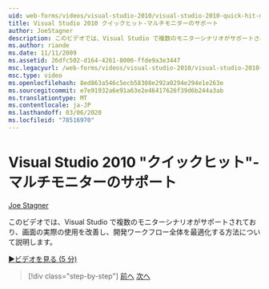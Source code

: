 ```yaml
---
uid: web-forms/videos/visual-studio-2010/visual-studio-2010-quick-hit-multi-monitor-support
title: Visual Studio 2010 クイックヒット-マルチモニターのサポート
author: JoeStagner
description: このビデオでは、Visual Studio で複数のモニターシナリオがサポートされていることを確認して、画面の実際の使用を改善し、全体像を最適化します。
ms.author: riande
ms.date: 11/11/2009
ms.assetid: 26dfc502-d164-4261-8006-ffde9a3e3447
msc.legacyurl: /web-forms/videos/visual-studio-2010/visual-studio-2010-quick-hit-multi-monitor-support
msc.type: video
ms.openlocfilehash: 8ed863a546c5ecb58308e292a0294e294e1e263e
ms.sourcegitcommit: e7e91932a6e91a63e2e46417626f39d6b244a3ab
ms.translationtype: MT
ms.contentlocale: ja-JP
ms.lasthandoff: 03/06/2020
ms.locfileid: "78516970"
---
```

# <a name="visual-studio-2010-quick-hit---multi-monitor-support"></a>Visual Studio 2010 "クイックヒット"-マルチモニターのサポート

[Joe Stagner](https://github.com/JoeStagner)

このビデオでは、Visual Studio で複数のモニターシナリオがサポートされており、画面の実際の使用を改善し、開発ワークフロー全体を最適化する方法について説明します。 

[&#9654;ビデオを見る (5 分)](https://channel9.msdn.com/Blogs/ASP-NET-Site-Videos/visual-studio-2010-quick-hit-multi-monitor-support)

> [!div class="step-by-step"]
> [前へ](visual-studio-2010-quick-hit-intellisense-smart-lists.md)
> [次へ](visual-studio-2010-quick-hit-new-web-project-template.md)
